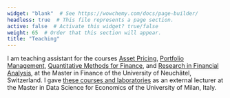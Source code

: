 ```yaml
---
widget: "blank"  # See https://wowchemy.com/docs/page-builder/
headless: true  # This file represents a page section.
active: false  # Activate this widget? true/false
weight: 65  # Order that this section will appear.
title: "Teaching"
---
```



I am teaching assistant for the courses 
[Asset Pricing](http://www10.unine.ch/desc_data/plans2022-2023/plan_2022-2023_5AF2003.pdf),
[Portfolio Management](http://www10.unine.ch/desc_data/plans2022-2023/plan_2022-2023_5AF2007.pdf),
[Quantitative Methods for Finance](http://www10.unine.ch/desc_data/plans2022-2023/plan_2022-2023_5AF2041.pdf),
and [Research in Financial Analysis](http://www10.unine.ch/desc_data/plans2022-2023/plan_2022-2023_5AF2021.pdf),
at the Master in Finance of the University of Neuchâtel, Switzerland. 
I gave [these courses and laboratories](/teaching/) as an external lecturer at the Master in Data Science for Economics of the University of Milan, Italy.

